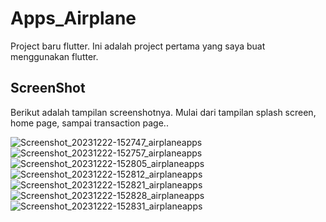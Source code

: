 # Apps_Airplane

Project baru flutter.
Ini adalah project pertama yang saya buat menggunakan flutter.

## ScreenShot

Berikut adalah tampilan screenshotnya. Mulai dari tampilan splash screen, home page, sampai transaction page..

![Screenshot_20231222-152747_airplaneapps](https://github.com/Dhanz199/AppsAirplane/assets/68377029/29ffff1e-5b5c-48b2-8f1c-eebf1dce71e1)
![Screenshot_20231222-152757_airplaneapps](https://github.com/Dhanz199/AppsAirplane/assets/68377029/6b22f5e8-c62f-45c4-9814-f7e949b41b36)
![Screenshot_20231222-152805_airplaneapps](https://github.com/Dhanz199/AppsAirplane/assets/68377029/2813f949-382a-4a0c-a5d6-70db40d4dcf8)
![Screenshot_20231222-152812_airplaneapps](https://github.com/Dhanz199/AppsAirplane/assets/68377029/0aa8d303-9c26-4092-8837-df4aec457c0d)
![Screenshot_20231222-152821_airplaneapps](https://github.com/Dhanz199/AppsAirplane/assets/68377029/e1ad05d2-5eaf-456c-a262-0242515fe33b)
![Screenshot_20231222-152828_airplaneapps](https://github.com/Dhanz199/AppsAirplane/assets/68377029/179235e3-bfd6-488e-ac53-3ee579c09a14)
![Screenshot_20231222-152831_airplaneapps](https://github.com/Dhanz199/AppsAirplane/assets/68377029/f1801ac9-e830-48a1-a16b-332a7dba3a44)







